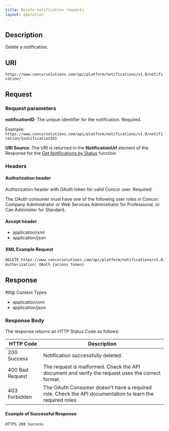 ```yaml
---
title: Delete notification requests
layout: operation
---
```



## Description
Delete a notification.

## URI
`https://www.concursolutions.com/api/platform/notifications/v1.0/notification/`

##  Request

### Request parameters

**notificationID**: The unique identifier for the notification. Required.

Example:  
`https://www.concursolutions.com/api/platform/notifications/v1.0/notification/{notificationID}`

**URI Source**: The URI is returned in the **NotificationUrl** element of the Response for the [Get Notifications by Status][1] function.

### Headers

#### Authorization header

Authorization header with OAuth token for valid Concur user. Required.

The OAuth consumer must have one of the following user roles in Concur: Company Administrator or Web Services Administrator for Professional, or Can Administer for Standard.

#### Accept header

* application/xml
* application/json

####  XML Example Request

```xml
DELETE https://www.concursolutions.com/api/platform/notifications/v1.0/notification/nOB1KNTDSV0UqiYeTsy6su$praZSogRJB6 HTTP/1.1
Authorization: OAuth {access token}
```

##  Response

##@  Content Types

* application/xml
* application/json

### Response Body

The response returns an HTTP Status Code as follows:

|HTTP Code|Description|
|---------|-----------|
|200 Success |Notification successfully deleted.|  
|400 Bad Request|The request is malformed. Check the API document and verify the request uses the correct format.|
|403 Forbidden|The OAuth Consumer doesn't have a required role. Check the API documentation to learn the required roles.|

####  Example of Successful Response

```
HTTPS 200 Success
```


[1]: https://developer.concur.com/callouts/event-notification/get-notifications-status
